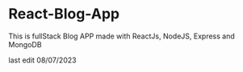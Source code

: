 # React-Blog-App

This is fullStack Blog APP made with ReactJs, NodeJS, Express and MongoDB

last edit 08/07/2023
